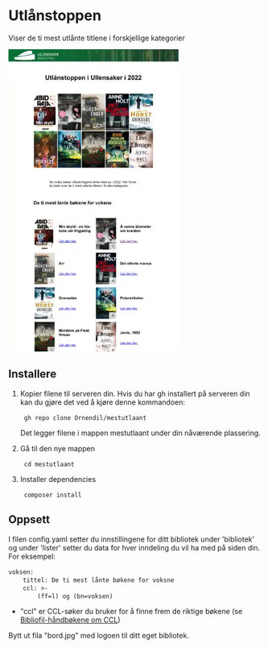 # Utlånstoppen

Viser de ti mest utlånte titlene i forskjellige kategorier

![Screenshot](https://github.com/Ornendil/mestutlaant/blob/master/screenshot.webp)

## Installere

1. Kopier filene til serveren din. Hvis du har gh installert på serveren din kan du gjøre det ved å kjøre denne kommandoen:

        gh repo clone Ornendil/mestutlaant

    Det legger filene i mappen mestutlaant under din nåværende plassering.

2. Gå til den nye mappen

        cd mestutlaant

3. Installer dependencies

        composer install

## Oppsett

I filen config.yaml setter du innstillingene for ditt bibliotek under 'bibliotek' og under 'lister' setter du data for hver inndeling du vil ha med på siden din. For eksempel:

    voksen:
        tittel: De ti mest lånte bøkene for voksne
        ccl: >-
            (ff=l) og (bn=voksen)

* "ccl" er CCL-søker du bruker for å finne frem de riktige bøkene (se [Bibliofil-håndbøkene om CCL](https://dok.bibsyst.no/web/m2/m2-int-sok.html#m2-ccl))

Bytt ut fila "bord.jpg" med logoen til ditt eget bibliotek.
